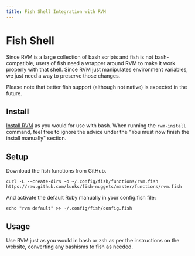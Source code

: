 ```yaml
---
title: Fish Shell Integration with RVM
---
```


Fish Shell
==========

Since RVM is a large collection of bash scripts and fish is not
bash-compatible, users of fish need a wrapper around RVM to make it work
properly with that shell. Since RVM just manipulates environment
variables, we just need a way to preserve those changes.

Please note that better fish support (although not native) is expected
in the future.

Install
-------

[Install RVM](/rvm/install/) as you would for use with bash. When
running the `rvm-install` command, feel free to ignore the advice under
the "You must now finish the install manually" section.

Setup
-----

Download the fish functions from GitHub.

    curl -L --create-dirs -o ~/.config/fish/functions/rvm.fish https://raw.github.com/lunks/fish-nuggets/master/functions/rvm.fish

And activate the default Ruby manually in your config.fish file:

    echo "rvm default" >> ~/.config/fish/config.fish

Usage
-----
Use RVM just as you would in bash or zsh as per the instructions on the
website, converting any bashisms to fish as needed.

